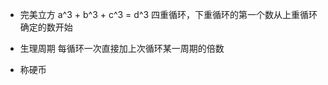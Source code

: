 * 完美立方
    a^3 + b^3 + c^3 = d^3
    四重循环，下重循环的第一个数从上重循环确定的数开始

* 生理周期
    每循环一次直接加上次循环某一周期的倍数

* 称硬币
      